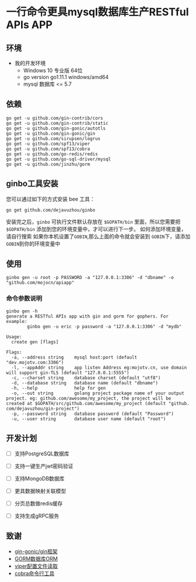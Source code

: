 # 一行命令更具mysql数据库生产RESTful APIs APP
## 环境
- 我的开发环境
    - Windows 10 专业版 64位
    - go version go1.11.1 windows/amd64
    - mysql 数据库 <= 5.7

## 依赖
```shell
go get -u github.com/gin-contrib/cors
go get -u github.com/gin-contrib/static
go get -u github.com/gin-gonic/autotls
go get -u github.com/gin-gonic/gin
go get -u github.com/sirupsen/logrus
go get -u github.com/spf13/viper
go get -u github.com/spf13/cobra
go get -u github.com/go-redis/redis
go get -u github.com/go-sql-driver/mysql
go get -u github.com/jinzhu/gorm
```
    
## ginbo工具安装
您可以通过如下的方式安装 bee 工具：
```shell
go get github.com/dejavuzhou/ginbo
```
安装完之后，`ginbo` 可执行文件默认存放在 `$GOPATH/bin` 里面，所以您需要把 `$GOPATH/bin` 添加到您的环境变量中，才可以进行下一步。
如何添加环境变量，请自行搜索
如果你本机设置了`GOBIN`,那么上面的命令就会安装到 `GOBIN`下，请添加`GOBIN`到你的环境变量中

## 使用
`ginbo gen -u root -p PASSWORD -a "127.0.0.1:3306" -d "dbname" -o "github.com/mojocn/apiapp" `

### 命令参数说明
```shell
ginbo gen -h
generate a RESTful APIs app with gin and gorm for gophers. For example:
        ginbo gen -u eric -p password -a "127.0.0.1:3306" -d "mydb"

Usage:
  create gen [flags]

Flags:
  -a, --address string    mysql host:port (default "dev.mojotv.com:3306")
  -l, --appAddr string    app listen Address eg:mojotv.cn, use domain will support gin-TLS (default "127.0.0.1:5555")
  -c, --charset string    database charset (default "utf8")
  -d, --database string   database name (default "dbname")
  -h, --help              help for gen
  -o, --out string        golang project package name of your output project. eg: github.com/awesome/my_project, the project will be created at $GOPATH/src/github.com/awesome/my_project (default "github.
com/dejavuzhou/gin-project")
  -p, --password string   database password (default "Password")
  -u, --user string       database user name (default "root")
```

## 开发计划

- [ ] 支持PostgreSQL数据库
- [ ] 支持一键生产jwt密码验证
- [ ] 支持MongoDB数据库
- [ ] 更具数据映射关联模型
- [ ] 分页总数做redis缓存
- [ ] 支持生成gRPC服务


## 致谢
- [gin-gonic/gin框架](https://github.com/gin-gonic/gin)
- [GORM数据库ORM](http://gorm.io/)
- [viper配置文件读取](https://github.com/spf13/viper)
- [cobra命令行工具](https://github.com/spf13/cobra#getting-started)

